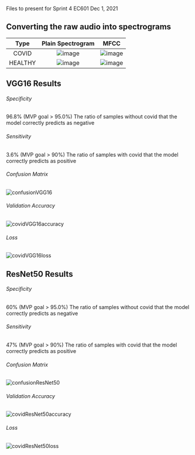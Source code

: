 Files to present for Sprint 4 EC601 Dec 1, 2021
## Converting the raw audio into spectrograms
Type    | Plain Spectrogram     |  MFCC |
:---------------:|:-------------------------:|:-------------------------:
COVID | ![image](https://user-images.githubusercontent.com/74585697/144285793-0fd55688-95ed-4703-aa18-e5364c369021.png)|![image](https://user-images.githubusercontent.com/74585697/144285865-28af373e-44d0-4126-b5a1-c3542ab32868.png)
HEALTHY | ![image](https://user-images.githubusercontent.com/74585697/144285938-829c52a3-ee88-48d9-aab1-ae1b255fff56.png)|![image](https://user-images.githubusercontent.com/74585697/144285986-352f57e0-a642-40cd-a2e1-420e88a296f6.png)

## VGG16 Results

###### Specificity 
96.8%  (MVP goal > 95.0%)
The ratio of samples without covid that the model correctly predicts as negative

###### Sensitivity 
3.6%  (MVP goal > 90%)
The ratio of samples with covid that the model correctly predicts as positive

###### Confusion Matrix
![confusionVGG16](https://user-images.githubusercontent.com/74585697/144160213-22a3a5bc-d596-40c8-a6de-be4ab80080c9.png)

###### Validation Accuracy
![covidVGG16accuracy](https://user-images.githubusercontent.com/74585697/144160320-bf882314-a65f-40bb-8136-1b53ab534bf6.png)

###### Loss
![covidVGG16loss](https://user-images.githubusercontent.com/74585697/144160601-25f3c118-2d12-4a1a-ba1f-0af5e1d3b97b.png)


## ResNet50 Results

###### Specificity 
60%  (MVP goal > 95.0%)
The ratio of samples without covid that the model correctly predicts as negative

###### Sensitivity 
47%  (MVP goal > 90%)
The ratio of samples with covid that the model correctly predicts as positive

###### Confusion Matrix
![confusionResNet50](https://user-images.githubusercontent.com/74585697/144161272-8024bc2a-4901-400d-b588-6e41745184d9.png)

###### Validation Accuracy
![covidResNet50accuracy](https://user-images.githubusercontent.com/74585697/144161313-ca10ad59-e594-4912-9eeb-78194c2ac806.png)

###### Loss
![covidResNet50loss](https://user-images.githubusercontent.com/74585697/144161329-5958d57b-3af9-434e-87eb-e267fe2c5a30.png)
